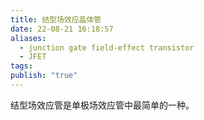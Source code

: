 ```yaml
---
title: 结型场效应晶体管
date: 22-08-21 16:18:57
aliases:
  - junction gate field-effect transistor
  - JFET
tags: 
publish: "true"
---
```


结型场效应管是单极场效应管中最简单的一种。
